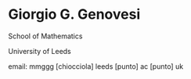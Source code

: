 <html lang="en">
<head>
<meta charset="UTF-8"/>
<meta name="viewport" content="width=device-width, initial-scale=1.0"/>

</head>
<body>
  <h1>
    Giorgio G. Genovesi
  </h1>
<section>
 <p>School of Mathematics</p>
 <p>University of Leeds</p>
<p> email: mmggg [chiocciola] leeds [punto] ac [punto] uk </p>

</section>
  
</body>
</html>

